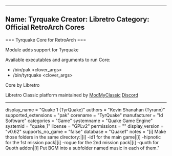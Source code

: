 -----------------------
Name: Tyrquake
Creator: Libretro
Category: Official RetroArch Cores
-----------------------

=== Tyrquake Core for RetroArch ===

Module adds support for Tyrquake

Available executables and arguments to run Core:
- /bin/pak <rom> <clover_args>
- /bin/tyrquake <rom> <clover_args>

Core by Libretro

Libretro Classic platform maintained by [ModMyClassic](https://modmyclassic.com) [Discord](https://discordapp.com/invite/8gygsrw)

-----------------------

display_name = "Quake 1 (TyrQuake)"
authors = "Kevin Shanahan (Tyrann)"
supported_extensions = "pak"
corename = "TyrQuake"
manufacturer = "Id Software"
categories = "Game"
systemname = "Quake Game Engine"
systemid = "quake_1"
license = "GPLv2"
permissions = ""
display_version = "v0.62"
supports_no_game = "false"
database = "Quake1"
notes = "[i] Make those folders in the same directory:|[i] -id1 for the main game|[i] -hipnotic for the 1st mission pack|[i] -rogue for the 2nd mission pack|[i] -quoth for Quoth addon|[i] Put BGM into a subfolder named music in each of them."
